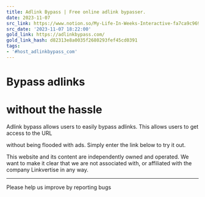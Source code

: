```yaml
---
title: Adlink Bypass | Free online adlink bypasser.
date: 2023-11-07
src_link: https://www.notion.so/My-Life-In-Weeks-Interactive-fa7ca9c969144e8db79169f45cb4792f
src_date: '2023-11-07 18:22:00'
gold_link: https://adlinkbypass.com/
gold_link_hash: d82313e8a0035f2680293fef45cd0391
tags:
- '#host_adlinkbypass_com'
---
```


Bypass adlinks
==============

without the hassle
==================

Adlink bypass allows users to easily bypass adlinks. This allows users to get access to the URL

 without being flooded with ads. Simply enter the link below to try it out.

This website and its content are independently owned and operated. We want to make it clear that we are not associated with, or affiliated with the company Linkvertise in any way.

---

Please help us improve by reporting bugs